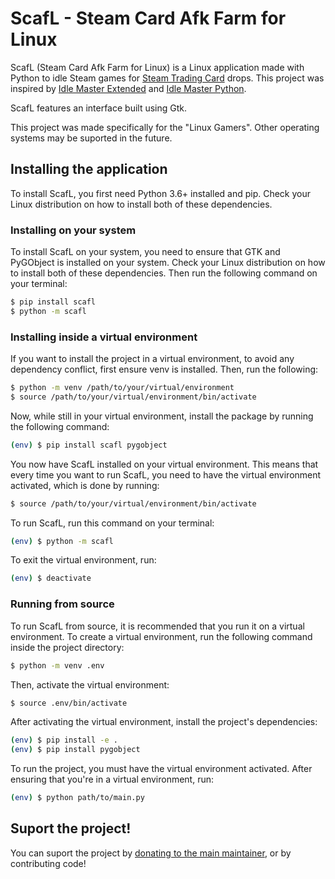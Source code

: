 # ScafL - Steam Card Afk Farm for Linux

ScafL (Steam Card Afk Farm for Linux) is a Linux application made with Python to idle Steam games for [Steam Trading Card](https://steamcommunity.com/tradingcards/) drops.
This project was inspired by [Idle Master Extended](https://github.com/JonasNilson/idle_master_extended) and [Idle Master Python](https://github.com/jshackles/idle_master_py).

ScafL features an interface built using Gtk.

This project was made specifically for the "Linux Gamers". Other operating systems may be suported in the future.

## Installing the application

To install ScafL, you first need Python 3.6+ installed and pip. Check your Linux distribution on how to install both of these dependencies.

### Installing on your system

To install ScafL on your system, you need to ensure that GTK and PyGObject is installed on your system. Check your Linux distribution on how to install both of these dependencies.
Then run the following command on your terminal:

```sh
$ pip install scafl
$ python -m scafl
```

### Installing inside a virtual environment

If you want to install the project in a virtual environment, to avoid any dependency conflict, first ensure venv is installed. Then, run the following:

```sh
$ python -m venv /path/to/your/virtual/environment
$ source /path/to/your/virtual/environment/bin/activate
```

Now, while still in your virtual environment, install the package by running the following command:

```sh
(env) $ pip install scafl pygobject
```

You now have ScafL installed on your virtual environment. This means that every time you want to run ScafL, you need to have the virtual environment activated, which is done by running:

```sh
$ source /path/to/your/virtual/environment/bin/activate
```

To run ScafL, run this command on your terminal:

```sh
(env) $ python -m scafl
```

To exit the virtual environment, run:

```sh
(env) $ deactivate
```

### Running from source

To run ScafL from source, it is recommended that you run it on a virtual environment. To create a virtual environment, run the following command inside the project directory:

```sh
$ python -m venv .env
```

Then, activate the virtual environment:

```sh
$ source .env/bin/activate
```

After activating the virtual environment, install the project's dependencies:

```sh
(env) $ pip install -e .
(env) $ pip install pygobject
```

To run the project, you must have the virtual environment activated. After ensuring that you're in a virtual environment, run:

```sh
(env) $ python path/to/main.py
```


## Suport the project!

You can suport the project by [donating to the main maintainer](https://www.paypal.com/donate/?hosted_button_id=TSARHWQFKSEBA), or by contributing code!